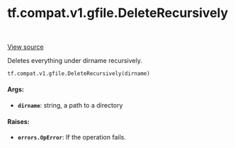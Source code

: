 <div itemscope itemtype="http://developers.google.com/ReferenceObject">
<meta itemprop="name" content="tf.compat.v1.gfile.DeleteRecursively" />
<meta itemprop="path" content="Stable" />
</div>

# tf.compat.v1.gfile.DeleteRecursively

<!-- Insert buttons -->

<table class="tfo-notebook-buttons tfo-api" align="left">
</table>

<a target="_blank" href="/code/stable/tensorflow/python/lib/io/file_io.py">View source</a>



<!-- Start diff -->
Deletes everything under dirname recursively.

``` python
tf.compat.v1.gfile.DeleteRecursively(dirname)
```



<!-- Placeholder for "Used in" -->


#### Args:


* <b>`dirname`</b>: string, a path to a directory


#### Raises:


* <b>`errors.OpError`</b>: If the operation fails.